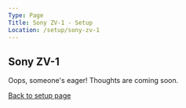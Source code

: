 ```yaml
---
Type: Page
Title: Sony ZV-1 - Setup
Location: /setup/sony-zv-1
---
```


## Sony ZV-1

Oops, someone's eager! Thoughts are coming soon.

[Back to setup page](/setup)